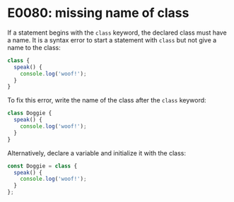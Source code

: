 # E0080: missing name of class

If a statement begins with the `class` keyword, the declared class must have a
name. It is a syntax error to start a statement with `class` but not give a name
to the class:

```javascript
class {
  speak() {
    console.log('woof!');
  }
}
```

To fix this error, write the name of the class after the `class` keyword:

```javascript
class Doggie {
  speak() {
    console.log('woof!');
  }
}
```

Alternatively, declare a variable and initialize it with the class:

```javascript
const Doggie = class {
  speak() {
    console.log('woof!');
  }
};
```
